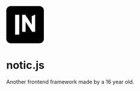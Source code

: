 <img src="/icon-1080.png" width="100" height="100">

# notic.js
Another frontend framework made by a 16 year old.
